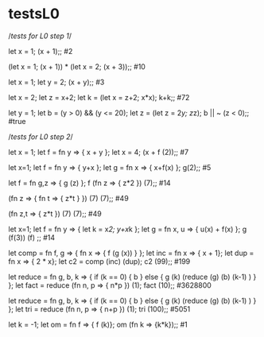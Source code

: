 # testsL0

/*tests for L0 step 1*/

let x = 1; (x + 1);;
#2

(let x = 1; (x + 1)) * (let x = 2; (x + 3));;
#10

let x = 1; let y = 2; (x + y);;
#3

let x = 2; let z = x+2; let k = (let x = z+2; x*x); k+k;;
#72

let y = 1; let b = (y > 0) && (y <= 20); let z = (let z = 2*y;  z*z); b || ~ (z < 0);;
#true

/*tests for L0 step 2*/

let x = 1; let f = fn y => { x + y }; let x = 4; (x + f (2));;
#7

let x=1; let f = fn y => { y+x }; let g = fn x => { x+f(x) }; g(2);;
#5

let f = fn g,z => { g (z) }; f (fn z => { z*2 }) (7);;
#14

(fn z => { fn t => { z*t } }) (7) (7);;
#49

(fn z,t => { z*t }) (7) (7);;
#49

let x=1; let f = fn y => { let k = x*2; y+x*k }; let g = fn x, u => { u(x) + f(x) }; g  (f(3)) (f) ;;
#14

let comp = fn f, g => { fn x => { f (g (x)) } }; let inc = fn x => { x + 1}; let dup = fn x => { 2 * x}; let c2 = comp (inc) (dup); c2 (99);;
#199

let reduce = fn g, b, k => { if (k == 0) { b } else { g (k) (reduce (g) (b) (k-1) ) } }; let fact = reduce (fn n, p => { n*p }) (1); fact (10);;
#3628800

let reduce = fn g, b, k => { if (k == 0) { b } else { g (k) (reduce (g) (b) (k-1) ) } }; let tri = reduce (fn n, p => { n+p }) (1); tri (100);;
#5051

let k = -1; let om = fn f => { f (k)}; om (fn k => {k*k});;
#1

